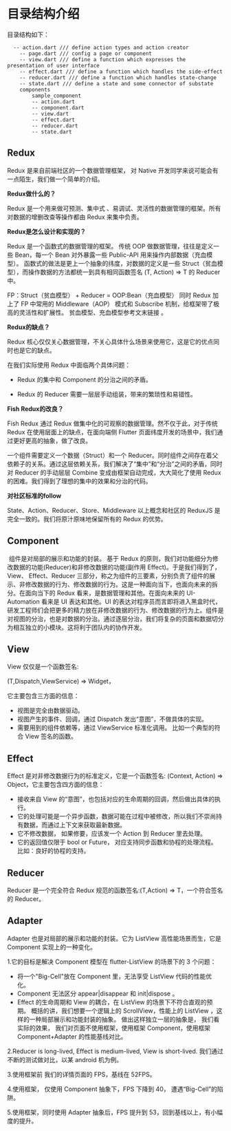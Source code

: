 # 目录结构介绍

目录结构如下：
```sample_page  
  -- action.dart /// define action types and action creator
    -- page.dart /// config a page or component
    -- view.dart /// define a function which expresses the presentation of user interface
    -- effect.dart /// define a function which handles the side-effect
    -- reducer.dart /// define a function which handles state-change
    -- state.dart /// define a state and some connector of substate
    components
        sample_component
        -- action.dart
        -- component.dart
        -- view.dart
        -- effect.dart
        -- reducer.dart
        -- state.dart
```



## Redux

Redux 是来自前端社区的一个数据管理框架， 对 Native 开发同学来说可能会有一点陌生，我们做一个简单的介绍。

**Redux做什么的？**

Redux 是一个用来做可预测、集中式 、易调试、灵活性的数据管理的框架。所有对数据的增删改查等操作都由 Redux 来集中负责。

**Redux是怎么设计和实现的？**

Redux 是一个函数式的数据管理的框架。 传统 OOP 做数据管理，往往是定义一些 Bean，每一个 Bean 对外暴露一些 Public-API 用来操作内部数据（充血模型）。 函数式的做法是更上一个抽象的纬度，对数据的定义是一些 Struct（贫血模型），而操作数据的方法都统一到具有相同函数签名 (T, Action) => T 的 Reducer 中。 

FP：Struct（贫血模型） + Reducer = OOP:Bean（充血模型） 同时 Redux 加上了 FP 中常用的 Middleware（AOP） 模式和 Subscribe 机制，给框架带了极高的灵活性和扩展性。 贫血模型、充血模型参考文末链接 。

**Redux的缺点？**

Redux 核心仅仅关心数据管理，不关心具体什么场景来使用它，这是它的优点同时也是它的缺点。

在我们实际使用 Redux 中面临两个具体问题：

- Redux 的集中和 Component 的分治之间的矛盾。

- Redux 的 Reducer 需要一层层手动组装，带来的繁琐性和易错性。

**Fish Redux的改良？**

Fish Redux 通过 Redux 做集中化的可观察的数据管理。然不仅于此，对于传统 Redux 在使用层面上的缺点，在面向端侧 Flutter 页面纬度开发的场景中，我们通过更好更高的抽象，做了改良。

一个组件需要定义一个数据（Struct）和一个 Reducer。同时组件之间存在着父依赖子的关系。通过这层依赖关系，我们解决了“集中”和“分治”之间的矛盾，同时对 Reducer 的手动层层 Combine 变成由框架自动完成，大大简化了使用 Redux 的困难。我们得到了理想的集中的效果和分治的代码。

**对社区标准的follow**

State、Action、Reducer、Store、Middleware 以上概念和社区的 ReduxJS 是完全一致的。我们将原汁原味地保留所有的 Redux 的优势。

## Component

​     组件是对局部的展示和功能的封装。 基于 Redux 的原则，我们对功能细分为修改数据的功能(Reducer)和非修改数据的功能(副作用 Effect)。于是我们得到了，View、 Effect、Reducer 三部分，称之为组件的三要素，分别负责了组件的展示、非修改数据的行为、修改数据的行为。这是一种面向当下，也面向未来的拆分。在面向当下的 Redux 看来，是数据管理和其他。在面向未来的 UI-Automation 看来是 UI 表达和其他。UI 的表达对程序员而言即将进入黑盒时代，研发工程师们会把更多的精力放在非修改数据的行为、修改数据的行为上。组件是对视图的分治，也是对数据的分治。通过逐层分治，我们将复杂的页面和数据切分为相互独立的小模块。这将利于团队内的协作开发。

## **View**

View 仅仅是一个函数签名:

 (T,Dispatch,ViewService) => Widget，

它主要包含三方面的信息：

- 视图是完全由数据驱动。
- 视图产生的事件、回调，通过 Dispatch 发出“意图”，不做具体的实现。
- 需要用到的组件依赖等，通过 ViewService 标准化调用。 比如一个典型的符合 View 签名的函数。

## **Effect**

Effect 是对非修改数据行为的标准定义，它是一个函数签名: (Context, Action) => Object，它主要包含四方面的信息：

- 接收来自 View 的“意图”，也包括对应的生命周期的回调，然后做出具体的执行。
- 它的处理可能是一个异步函数，数据可能在过程中被修改，所以我们不崇尚持有数据，而通过上下文来获取最新数据。
- 它不修改数据， 如果修要，应该发一个 Action 到 Reducer 里去处理。
- 它的返回值仅限于 bool or Future， 对应支持同步函数和协程的处理流程。 比如：良好的协程的支持。

## **Reducer**

Reducer 是一个完全符合 Redux 规范的函数签名:(T,Action) => T，一个符合签名的 Reducer。

## **Adapter**

Adapter 也是对局部的展示和功能的封装。它为 ListView 高性能场景而生，它是 Component 实现上的一种变化。

1.它的目标是解决 Component 模型在 flutter-ListView 的场景下的 3 个问题：

- 将一个"Big-Cell"放在 Component 里，无法享受 ListView 代码的性能优化。
- Component 无法区分 appear|disappear 和 init|dispose 。
- Effect 的生命周期和 View 的耦合，在 ListView 的场景下不符合直观的预期。 概括的讲，我们想要一个逻辑上的 ScrollView，性能上的 ListView ，这样的一种局部展示和功能封装的抽象。 做出这样独立一层的抽象是， 我们看实际的效果， 我们对页面不使用框架，使用框架 Component，使用框架 Component+Adapter 的性能基线对比。

2.Reducer is long-lived, Effect is medium-lived, View is short-lived. 我们通过不断的测试做对比，以某 android 机为例。

3.使用框架前 我们的详情页面的 FPS，基线在 52FPS。

4.使用框架， 仅使用 Component 抽象下，FPS 下降到 40， 遭遇“Big-Cell”的陷阱。

5.使用框架，同时使用 Adapter 抽象后，FPS 提升到 53，回到基线以上，有小幅度的提升。